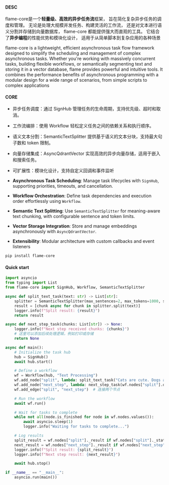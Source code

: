 #### DESC
flame-core是一个**轻量级、高效的异步任务流**框架，
旨在简化复杂异步任务的调度和管理。
无论是处理大规模并发任务、构建灵活的工作流，
还是对文本进行语义分割并存储到向量数据库，
flame-core 都能提供强大而直观的工具。
它结合了**异步编程**的性能优势和模块化设计，
适用于从简单脚本到复杂应用的各种场景

flame-core is a lightweight, 
efficient asynchronous task flow framework 
designed to simplify the scheduling 
and management of complex asynchronous tasks. 
Whether you're working with massively concurrent 
tasks, building flexible workflows, or semantically 
segmenting text and storing it in a vector database, flame provides powerful and intuitive tools. It combines the performance benefits of asynchronous programming with a modular design for a wide range of scenarios, from simple scripts to complex applications

#### CORE
 - 异步任务调度：通过 SignHub 管理任务的生命周期，支持优先级、超时和取消。
 - 工作流编排：使用 Workflow 轻松定义任务之间的依赖关系和执行顺序。
 - 语义文本分割：SemanticTextSplitter 提供基于语义的文本分块，支持最大句子数和 token 限制。
 - 向量存储集成：AsyncQdrantVector 实现高效的异步向量存储，适用于嵌入和搜索任务。
 - 可扩展性：模块化设计，支持自定义回调和事件监听

 - **Asynchronous Task Scheduling**: Manage task lifecycles with `SignHub`, supporting priorities, timeouts, and cancellation.
- **Workflow Orchestration**: Define task dependencies and execution order effortlessly using `Workflow`.
- **Semantic Text Splitting**: Use `SemanticTextSplitter` for meaning-aware text chunking, with configurable sentence and token limits.
- **Vector Storage Integration**: Store and manage embeddings asynchronously with `AsyncQdrantVector`.
- **Extensibility**: Modular architecture with custom callbacks and event listeners

```bash
pip install flame-core
```

#### Quick start
```python
import asyncio
from typing import List
from flame-core import SignHub, Workflow, SemanticTextSplitter

async def split_text_task(text: str) -> List[str]:
    splitter = SemanticTextSplitter(max_sentences=2, max_tokens=1000, semantic=True)
    result = [chunk async for chunk in splitter.split(text)]
    logger.info(f"Split result: {result}")
    return result

async def next_step_task(chunks: List[str]) -> None:
    logger.info(f"Next step received chunks: {chunks}")
    # 这里可以添加后续处理逻辑，例如打印或存储
    return None

async def main():
    # Initialize the task hub
    hub = SignHub()
    await hub.start()

    # Define a workflow
    wf = Workflow(hub, "Text Processing")
    wf.add_node("split", lambda: split_text_task("Cats are cute. Dogs are loyal. Birds fly."))
    wf.add_node("next_step", lambda: next_step_task(wf.nodes["split"].data))  # 添加 next_step 节点
    wf.add_edge("split", "next_step")  # 连接两个节点

    # Run the workflow
    await wf.run()

    # Wait for tasks to complete
    while not all(node.is_finished for node in wf.nodes.values()):
        await asyncio.sleep(1)
        logger.info("Waiting for tasks to complete...")

    # Log results
    split_result = wf.nodes["split"]._result if wf.nodes["split"]._status == SignStatus.FINISHED else "Failed"
    next_result = wf.nodes["next_step"]._result if wf.nodes["next_step"]._status == SignStatus.FINISHED else "Failed"
    logger.info(f"Split result: {split_result}")
    logger.info(f"Next step result: {next_result}")

    await hub.stop()

if __name__ == "__main__":
    asyncio.run(main())


